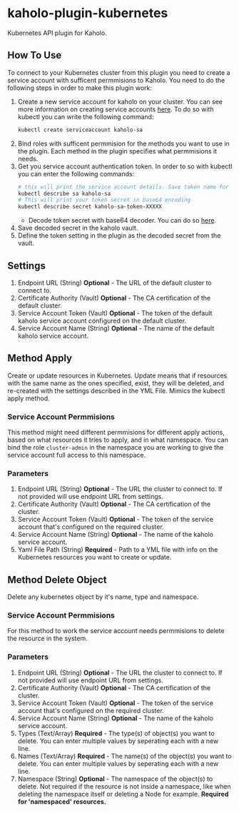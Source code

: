 # kaholo-plugin-kubernetes
Kubernetes API plugin for Kaholo.

## How To Use
To connect to your Kubernetes cluster from this plugin you need to create a service account with sufficent permmisions to Kaholo. You need to do the following steps in order to make this plugin work:
1. Create a new service account for kaholo on your cluster. You can see more information on creating service accounts [here](https://kubernetes.io/docs/tasks/configure-pod-container/configure-service-account/).
    To do so with kubectl you can write the following command:
    ```sh
    kubectl create serviceaccount kaholo-sa
    ```
2. Bind roles with sufficent permmision for the methods you want to use in the plugin.
    Each method in the plugin specifies what permmisions it needs.
3. Get you service account authentication token. In order to so with kubectl you can enter the following commands:
    ```sh
    # this will print the service account details. Save token name for later(kaholo-sa-token-XXXXX for example)
    kubectl describe sa kaholo-sa
    # This will print your token secret in base64 encoding
    kubectl describe secret kaholo-sa-token-XXXXX
    ```
    * Decode token secret with base64 decoder. You can do so [here](https://www.base64decode.org/).
4. Save decoded secret in the kaholo vault.
5. Define the token setting in the plugin as the decoded secret from the vault.

## Settings
1. Endpoint URL (String) **Optional** - The URL of the default cluster to connect to.
2. Certificate Authority (Vault) **Optional** - The CA certification of the default cluster.
3. Service Account Token (Vault) **Optional** - The token of the default kaholo service account configured on the default cluster.
4. Service Account Name (String) **Optional** - The name of the default kaholo service account. 

## Method Apply
Create or update resources in Kubernetes. Update means that if resources with the same name as the ones specified, exist, they will be deleted, and re-created with the settings described in the YML File. Mimics the kubectl apply method.

### Service Account Permmisions
This method might need different permmisions for different apply actions, based on what resources it tries to apply, and in what namespace.
You can bind the role `cluster-admin` in the namespace you are working to give the service account full access to this namespace.

### Parameters
1. Endpoint URL (String) **Optional** - The URL the cluster to connect to. If not provided will use endpoint URL from settings.
2. Certificate Authority (Vault) **Optional** - The CA certification of the cluster.
3. Service Account Token (Vault) **Optional** - The token of the service account that's configured on the required cluster.
4. Service Account Name (String) **Optional** - The name of the kaholo service account. 
5. Yaml File Path (String) **Required** - Path to a YML file with info on the Kubernetes resources you want to create or update.

## Method Delete Object
Delete any kubernetes object by it's name, type and namespace.

### Service Account Permmisions
For this method to work the service account needs permmisions to delete the resource in the system.

### Parameters
1. Endpoint URL (String) **Optional** - The URL the cluster to connect to. If not provided will use endpoint URL from settings.
2. Certificate Authority (Vault) **Optional** - The CA certification of the cluster.
3. Service Account Token (Vault) **Optional** - The token of the service account that's configured on the required cluster.
4. Service Account Name (String) **Optional** - The name of the kaholo service account. 
5. Types (Text/Array) **Required** - The type(s) of object(s) you want to delete. You can enter multiple values by seperating each with a new line.
6. Names (Text/Array) **Required** - The name(s) of the object(s) you want to delete. You can enter multiple values by seperating each with a new line.
7. Namespace (String) **Optional** - The namespace of the object(s) to delete. Not required if the resource is not inside a namespace, like when deleting the namespace itself or deleting a Node for example. **Required for 'namespaced' resources.**
